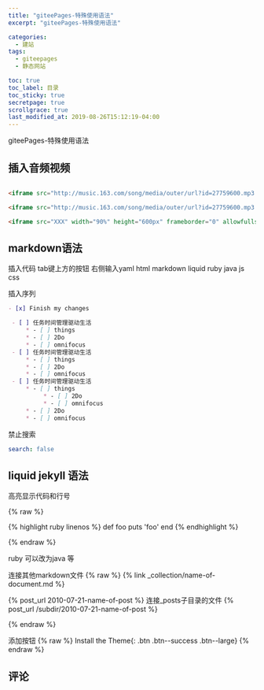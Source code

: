 ```yaml
---
title: "giteePages-特殊使用语法"
excerpt: "giteePages-特殊使用语法"

categories:
  - 建站
tags:
  - giteepages
  - 静态网站

toc: true
toc_label: 目录
toc_sticky: true
secretpage: true
scrollgrace: true
last_modified_at: 2019-08-26T15:12:19-04:00
---
```


giteePages-特殊使用语法

## 插入音频视频


```html

<iframe src="http://music.163.com/song/media/outer/url?id=27759600.mp3 " frameborder="0" webkitAllowFullScreen mozallowfullscreen allowFullScreen></iframe>

<iframe src="http://music.163.com/song/media/outer/url?id=27759600.mp3 " frameborder="0" marginwidth="1px" marginheight="40px"  webkitAllowFullScreen mozallowfullscreen allowFullScreen></iframe>

```

```html
<iframe src="XXX" width="90%" height="600px" frameborder="0" allowfullscreen></iframe>
```

## markdown语法

插入代码
tab键上方的按钮 右侧输入yaml html markdown liquid ruby java js css

插入序列
```markdown
- [x] Finish my changes

 - [ ] 任务时间管理驱动生活
     * - [ ] things
     * - [ ] 2Do
     * - [ ] omnifocus
 - [ ] 任务时间管理驱动生活
     * - [ ] things
     * - [ ] 2Do
     * - [ ] omnifocus
 - [ ] 任务时间管理驱动生活
     * - [ ] things
          * - [ ] 2Do
          * - [ ] omnifocus 
     * - [ ] 2Do
     * - [ ] omnifocus 

```


禁止搜索

```yaml
search: false 

```


## liquid jekyll 语法

高亮显示代码和行号

{% raw %}

{% highlight ruby linenos %}
def foo
  puts 'foo'
end
{% endhighlight %}

{% endraw %}

ruby 可以改为java 等

连接其他markdown文件
{% raw %}
{% link _collection/name-of-document.md %}

{% post_url 2010-07-21-name-of-post %}
连接_posts子目录的文件
{% post_url /subdir/2010-07-21-name-of-post %}

{% endraw %}

添加按钮
{% raw %}
Install the Theme{: .btn .btn--success .btn--large}
{% endraw %}






## 评论




